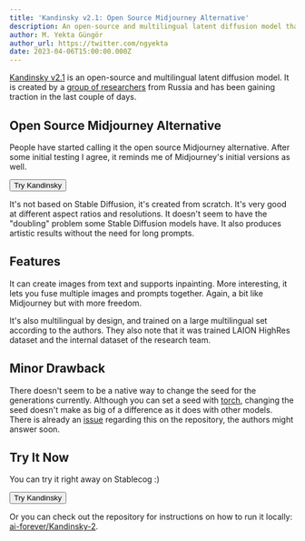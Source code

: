 ```yaml
---
title: 'Kandinsky v2.1: Open Source Midjourney Alternative'
description: An open-source and multilingual latent diffusion model that shows similarities to Midjourney's initial versions. It is now available on Stablecog!
author: M. Yekta Güngör
author_url: https://twitter.com/ngyekta
date: 2023-04-06T15:00:00.000Z
---
```


<script>
  import Button from '$components/buttons/Button.svelte'
  import DocImage from '$components/docs/DocImage.svelte'
</script>

[Kandinsky v2.1](https://github.com/ai-forever/Kandinsky-2) is an open-source and multilingual latent diffusion model. It is created by a [group of researchers](https://github.com/ai-forever/Kandinsky-2#authors) from Russia and has been gaining traction in the last couple of days.

## Open Source Midjourney Alternative

People have started calling it the open source Midjourney alternative. After some initial testing I agree, it reminds me of Midjourney's initial versions as well.

<DocImage src="https://ba.stablecog.com/blog/kandinsky.jpg" width="3840" height="3208" alt="Kandinsky" />
<Button class='w-full mt-2 mb-2' href="https://stablecog.com/generate?mi=22b0857d-7edc-4d00-9cd9-45aa509db093" target="_blank">
  Try Kandinsky
</Button>

It's not based on Stable Diffusion, it's created from scratch. It's very good at different aspect ratios and resolutions. It doesn't seem to have the "doubling" problem some Stable Diffusion models have. It also produces artistic results without the need for long prompts.

## Features

It can create images from text and supports inpainting. More interesting, it lets you fuse multiple images and prompts together. Again, a bit like Midjourney but with more freedom.

<DocImage href="https://github.com/ai-forever/Kandinsky-2" src="https://ba.stablecog.com/blog/kandinsky-image-fuse-code.jpg" width="2560" height="1122" alt="Kandinsky Image Fuse" />

It's also multilingual by design, and trained on a large multilingual set according to the authors. They also note that it was trained LAION HighRes dataset and the internal dataset of the research team.

## Minor Drawback

There doesn't seem to be a native way to change the seed for the generations currently. Although you can set a seed with [torch](https://pytorch.org/), changing the seed doesn't make as big of a difference as it does with other models. There is already an [issue](https://github.com/ai-forever/Kandinsky-2/issues/27) regarding this on the repository, the authors might answer soon.

## Try It Now

You can try it right away on Stablecog :)

<Button class='mt-3 mb-2' href="https://stablecog.com/generate?mi=22b0857d-7edc-4d00-9cd9-45aa509db093" target="_blank">
  Try Kandinsky
</Button>

Or you can check out the repository for instructions on how to run it locally: [ai-forever/Kandinsky-2](https://github.com/ai-forever/Kandinsky-2).
